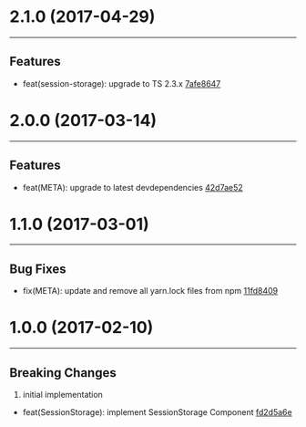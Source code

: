 # 2.1.0 (2017-04-29)
---

## Features

- feat(session-storage): upgrade to TS 2.3.x [7afe8647](https://github.com/motorcyclejs/motorcyclejs/commits/7afe8647b69cbb3cbf9372c4aa33886dca45a463)

# 2.0.0 (2017-03-14)
---

## Features

- feat(META): upgrade to latest devdependencies [42d7ae52](https://github.com/motorcyclejs/motorcyclejs/commits/42d7ae5276d8e585748f07532c0ab92c99160eee)

# 1.1.0 (2017-03-01)
---

## Bug Fixes

- fix(META): update and remove all yarn.lock files from npm [11fd8409](https://github.com/motorcyclejs/motorcyclejs/commits/11fd8409244fc85df82d004f3f42f8f78f4b65c2)

# 1.0.0 (2017-02-10)
---

## Breaking Changes

1. initial implementation
  - feat(SessionStorage): implement SessionStorage Component [fd2d5a6e](https://github.com/motorcyclejs/motorcyclejs/commits/fd2d5a6e75ebdc124f82383f8a06878f83eca04e)


